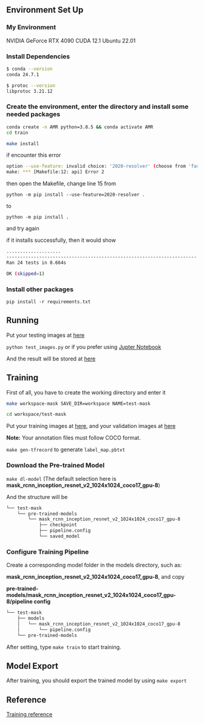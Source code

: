 ## Environment Set Up

### My Environment

NVIDIA GeForce RTX 4090
CUDA 12.1
Ubuntu 22.01

### Install Dependencies

```bash
$ conda --version
conda 24.7.1

$ protoc --version
libprotoc 3.21.12

```

### Create the environment, enter the directory and install some needed packages

```bash
conda create -n AMR python=3.8.5 && conda activate AMR
cd train

make install
```

if encounter this error 
```bash
option --use-feature: invalid choice: '2020-resolver' (choose from 'fast-deps', 'truststore', 'no-binary-enable-wheel-cache')
make: *** [Makefile:12: api] Error 2
```
then open the Makefile, change line 15 from 

`python -m pip install --use-feature=2020-resolver .`

to 

`python -m pip install .` 

and try again


if it installs successfully, then it would show

```bash
....................
----------------------------------------------------------------------
Ran 24 tests in 8.664s

OK (skipped=1)
```

### Install other packages

`pip install -r requirements.txt`

## Running

Put your testing images at [here](images/test)

`python test_images.py` or if you prefer using [Jupter Notebook](test_image.ipynb)

And the result will be stored at [here](images/test_annotated)

## Training

First of all, you have to create the working directory and enter it

```bash
make workspace-mask SAVE_DIR=workspace NAME=test-mask

cd workspace/test-mask 
```

Put your training images at [here](train/workspace/test-mask/images/train), and your validation images at [here](train/workspace/test-mask/images/val)

**Note:** Your annotation files must follow COCO format.

`make gen-tfrecord` to generate `label_map.pbtxt`

### Download the Pre-trained Model

`make dl-model` (The default selection here is **mask_rcnn_inception_resnet_v2_1024x1024_coco17_gpu-8**)

And the structure will be

```bash
└── test-mask
    └── pre-trained-models
        └── mask_rcnn_inception_resnet_v2_1024x1024_coco17_gpu-8
            ├── checkpoint
            ├── pipeline.config
            └── saved_model
```

### Configure Training Pipeline

Create a corresponding model folder in the models directory, such as: 

**mask_rcnn_inception_resnet_v2_1024x1024_coco17_gpu-8**, and copy 

**pre-trained-models/mask_rcnn_inception_resnet_v2_1024x1024_coco17_gpu-8/pipeline config**

```bash
└── test-mask
    ├── models
    │   └── mask_rcnn_inception_resnet_v2_1024x1024_coco17_gpu-8
    │       └── pipeline.config
    └── pre-trained-models
```

After setting, type `make train` to start training.

## Model Export

After training, you should export the trained model by using `make export`

## Reference

[Training reference](https://github.com/TannerGilbert/Tensorflow-Object-Detection-API-train-custom-Mask-R-CNN-model) 
